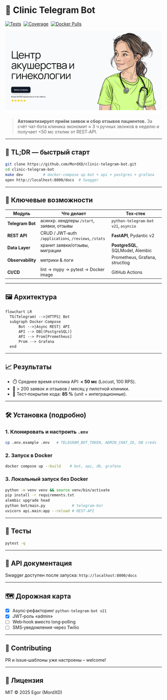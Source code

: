 # 🏥 Clinic Telegram Bot

[![Tests](https://img.shields.io/github/actions/workflow/status/MordXD/clinic-telegram-bot/ci.yml?label=tests)](../../actions)  [![Coverage](https://img.shields.io/badge/coverage-85%25-brightgreen)](../../actions)  [![Docker Pulls](https://img.shields.io/docker/pulls/mordxd/clinic-bot)](https://hub.docker.com/r/mordxd/clinic-bot)

![Центр акушерства и гинекологии](telegram_bot/assets/image.png)

> **Автоматизирует приём заявок и сбор отзывов пациентов.**
> За счёт чат-бота клиника экономит ≈ 3 ч ручных звонков в неделю и получает <50 мс отклик от REST‑API.

---

## 🚀 TL;DR — быстрый старт

```bash
git clone https://github.com/MordXD/clinic-telegram-bot.git
cd clinic-telegram-bot
make dev         # docker-compose up bot + api + postgres + grafana
open http://localhost:8000/docs  # Swagger
```

---

## 🎯 Ключевые возможности

| Модуль            | Что делает                                            | Тех‑стек                             |
| ----------------- | ----------------------------------------------------- | ------------------------------------ |
| **Telegram Bot**  | асинхр. хендлеры `/start`, заявки, отзывы             | `python-telegram-bot v21`, `asyncio` |
| **REST API**      | CRUD / JWT‑auth `/applications`, `/reviews`, `/stats` | **FastAPI**, Pydantic v2             |
| **Data Layer**    | хранит заявки/отзывы, миграции                        | **PostgreSQL**, SQLModel, Alembic    |
| **Observability** | метрики & логи                                        | Prometheus, Grafana, structlog       |
| **CI/CD**         | lint → mypy → pytest → Docker image                   | GitHub Actions                       |

---

## 🖼️ Архитектура

```mermaid
flowchart LR
  TG(Telegram) -->|HTTPS| Bot
  subgraph Docker-Compose
      Bot -->|Async REST| API
      API --> DB[(PostgreSQL)]
      API --> Prom[Prometheus]
      Prom --> Grafana
  end
```

---

## 📈 Результаты

* ⏱️ Среднее время отклика API: **< 50 мс** (Locust, 100 RPS).
* 💬 > 200 заявок и отзывов / месяц у пилотной клиники.
* 🧪 Тест‑покрытие кода: **85 %** (unit + интеграционные).

---

## 🛠️ Установка (подробно)

### 1. Клонировать и настроить `.env`

```bash
cp .env.example .env   # TELEGRAM_BOT_TOKEN, ADMIN_CHAT_ID, DB creds
```

### 2. Запуск в Docker

```bash
docker compose up --build    # bot, api, db, grafana
```

### 3. Локальный запуск без Docker

```bash
python -m venv venv && source venv/bin/activate
pip install -r requirements.txt
alembic upgrade head
python bot/main.py            # telegram‑бот
uvicorn api.main:app --reload # REST‑API
```

---

## 🧪 Тесты

```bash
pytest -q
```

---

## 📄 API документация

Swagger доступен после запуска: `http://localhost:8000/docs`

---

## 🗺️ Дорожная карта

* [x] Async‑рефакторинг `python-telegram-bot v21`
* [x] JWT‑роль «admin»
* [ ] Web‑hook вместо long‑polling
* [ ] SMS‑уведомления через Twilio

---

## 🤝 Contributing

PR и issue‑шаблоны уже настроены – welcome!

---

## 📰 Лицензия

MIT © 2025 Egor (MordXD)

